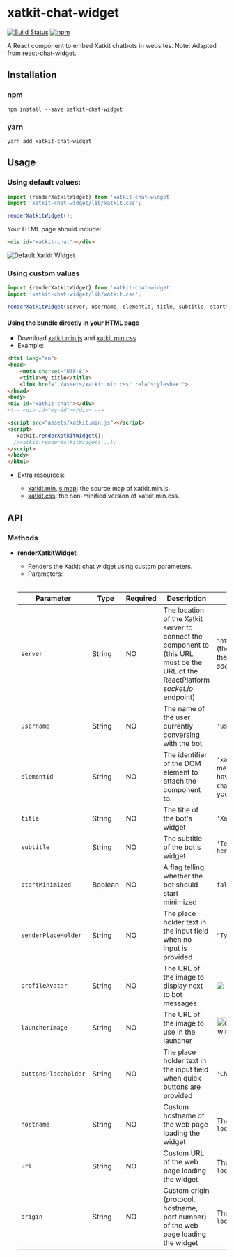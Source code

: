 # xatkit-chat-widget

[![Build Status](https://travis-ci.org/xatkit-bot-platform/xatkit-chat-widget.svg?branch=master)](https://travis-ci.org/xatkit-bot-platform/xatkit-chat-widget)
[![npm](https://img.shields.io/npm/v/xatkit-chat-widget.svg)](https://www.npmjs.com/package/xatkit-chat-widget)

A React component to embed Xatkit chatbots in websites.
Note: Adapted from [react-chat-widget](https://github.com/Wolox/react-chat-widget).

## Installation

### npm

```
npm install --save xatkit-chat-widget
```

### yarn

```
yarn add xatkit-chat-widget
```

## Usage

### Using default values:

```javascript
import {renderXatkitWidget} from 'xatkit-chat-widget'
import 'xatkit-chat-widget/lib/xatkit.css';

renderXatkitWidget();
```
Your HTML page should include:
```html
<div id="xatkit-chat"></div>
```

![Default Xatkit Widget](https://raw.githubusercontent.com/xatkit-bot-platform/xatkit-chat-widget/gh-pages/img/default-widget.png)
### Using custom values

```javascript
import {renderXatkitWidget} from 'xatkit-chat-widget'
import 'xatkit-chat-widget/lib/xatkit.css';

renderXatkitWidget(server, username, elementId, title, subtitle, startMinimized, senderPlaceholder, profileAvatar, launcherImage, buttonsPlaceholder, hostname, url, origin);
```


#### Using the bundle directly in your HTML page
- Download [xatkit.min.js](https://raw.githubusercontent.com/xatkit-bot-platform/xatkit-chat-widget/gh-pages/bundles/xatkit.min.js) and [xatkit.min.css](https://raw.githubusercontent.com/xatkit-bot-platform/xatkit-chat-widget/gh-pages/bundles/xatkit.min.css)
- Example:
```html
<html lang="en">
<head>
    <meta charset="UTF-8">
    <title>My title</title>
    <link href="./assets/xatkit.min.css" rel="stylesheet">
</head>
<body>
<div id="xatkit-chat"></div>
<!-- <div id="my-id"></div> -->

<script src="assets/xatkit.min.js"></script>
<script>
   xatkit.renderXatkitWidget();
  //xatkit.renderXatkitWidget(...);
</script>
</body>
</html>
```
- Extra resources: 

    - [xatkit.min.js.map](https://raw.githubusercontent.com/xatkit-bot-platform/xatkit-chat-widget/gh-pages/bundles/xatkit.min.js.map): the source map of xatkit.min.js.
    - [xatkit.css](https://raw.githubusercontent.com/xatkit-bot-platform/xatkit-chat-widget/gh-pages/bundles/xatkit.css): the non-minified version of xatkit.min.css.



## API

### Methods 

* **renderXatkitWidget**:
  
    - Renders the Xatkit chat widget using custom parameters.
    - Parameters:
    <br>
   
    | Parameter           | Type    | Required |Description                                                  | Default Value                                                |
    | --------------------| ------- | ---------|--------------------------------------------------- | ------------------------------------------------------------ |
    | `server`            | String  | NO       | The location of the Xatkit server to connect the component to (this URL must be the URL of the ReactPlatform *socket.io* endpoint) | `"http://localhost:5001"` (the default location of the ReactPlatform's *socket.io* server ) |
    | `username`          | String  | NO       | The name of the user currently conversing with the bot       | `'username'`                                                 |
    | `elementId`         | String  | NO       | The identifier of the DOM element to attach the component to. | `'xatkit-chat'` (this means that you need to have a `<div id="xatkit-chat"></div>` element in your DOM) |
    | `title`             | String  | NO       | The title of the bot's widget                                | `'Xatkit Chat'`                                              |
    | `subtitle`          | String  | NO       | The subtitle of the bot's widget                             | `'Test your Xatkit bot here!'`                               |
    | `startMinimized`    | Boolean | NO       | A flag telling whether the bot should start minimized        | `false`                                                      |
    | `senderPlaceHolder` | String  | NO       | The place holder text in the input field when no input is provided | `"Type a message"`                                           |
    | `profileAvatar`     | String  | NO       | The URL of the image to display next to bot messages  | ![](https://raw.githubusercontent.com/xatkit-bot-platform/xatkit-chat-widget/master/assets/xatkit-avatar.png)                                           | 
    | `launcherImage`     | String  | NO       | The URL of the image to use in the launcher |<img src="https://raw.githubusercontent.com/xatkit-bot-platform/xatkit-chat-widget/master/assets/xatkit-avatar-negative.svg" alt="drawing" width="46"/>                | 
    | `buttonsPlaceholder`| String  | NO       | The place holder text in the input field when quick buttons are provided | `'Choose an option'`                                           | 
    | `hostname`          | String  | NO       | Custom hostname of the web page loading the widget  | The result of `location.hostname`                                           | 
    | `url`               | String  | NO       | Custom URL of the web page loading the widget |  The result of `location.href`                                           | 
    | `origin`            | String  | NO       | Custom origin (protocol, hostname, port number) of the web page loading the widget  |  The result of `location.origin`                                           | 
                        
